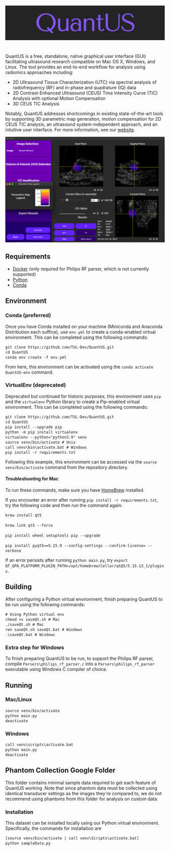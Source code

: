 <p align="center">
  <img src="Images/logo.png" alt="drawing" width="700"/>
</p>

#

QuantUS is a free, standalone, native graphical user interface (GUI) facilitating ultrasound research compatible on Mac OS X, Windows, and Linux. The tool provides an end-to-end workflow for analysis using radiomics approaches including:
* 2D Ultrasound Tissue Characterization (UTC) via spectral analysis of radiofrequency (RF) and in-phase and quadrature (IQ) data
* 2D Contrast-Enhanced Ultrasound (CEUS) Time Intensity Curve (TIC) Analysis with optional Motion Compensation
* 3D CEUS TIC Analysis

Notably, QuantUS addresses shortcomings in existing state-of-the-art tools by supporting 3D parametric map generation, motion compensation for 2D CEUS TIC analysis, an ultrasound system-independent approach, and an intuitive user interface. For more information, see our [website](https://quantus.webflow.io).

![3D CEUS Parametric Map Example](Images/3dCeusParamap.png)

## Requirements

* [Docker](docker.com/products/docker-desktop/) (only required for Philips RF parser, which is not currently supported)
* [Python](https://www.python.org/downloads/)
* [Conda](https://conda.io/projects/conda/en/latest/user-guide/install/index.html)

## Environment

### Conda (preferred)

Once you have Conda installed on your machine (Miniconda and Anaconda Distribution each suffice), use `env.yml` to create a conda-enabled virtual environment. This can be completed using the following commands:

```shell
git clone https://github.com/TUL-Dev/QuantUS.git
cd QuantUS
conda env create -f env.yml
```

From here, this environment can be activated using the `conda activate QuantUS-env` command.

### VirtualEnv (deprecated)

Deprecated but continued for historic purposes, this environment uses `pip` and the `virtualenv` Python library to create a Pip-enabled virtual environment. This can be completed using the following commands:

```shell
git clone https://github.com/TUL-Dev/QuantUS.git
cd QuantUS
pip install --upgrade pip
python -m pip install virtualenv
virtualenv --python="python3.9" venv
source venv/bin/activate # Unix
call venv\bin\activate.bat # Windows
pip install -r requirements.txt
```

Following this example, this environment can be accessed via the `source venv/bin/activate` command from the repository directory.

#### Troubleshooting for Mac

To run these commands, make sure you have [HomeBrew](https://brew.sh/) installed.

If you encounter an error after running `pip install -r requirements.txt`, try the following code and then run the command again:

```shell
brew install qt5

brew link qt5 --force

pip install wheel setuptools pip --upgrade

pip install pyqt5==5.15.9 --config-settings --confirm-license= --verbose
```

If an error persists after running `python main.py`, try `export QT_QPA_PLATFORM_PLUGIN_PATH=/opt/homebrew/Cellar/qt@5/5.15.13_1/plugins`.

## Building

After configuring a Python virtual environment, finish preparing QuantUS to be run using the following commands:

```shell
# Using Python virtual env
chmod +x saveQt.sh # Mac
./saveQt.sh # Mac
ren saveQt.sh saveQt.bat # Windows
.\saveQt.bat # Windows
```

### Extra step for Windows

To finish preparing QuantUS to be run, to support the Philips RF parser, compile `Parsers\philips_rf_parser.c` into a `Parsers\philips_rf_parser` executable using Windows C compiler of choice.

## Running

### Mac/Linux

```shell
source venv/bin/activate
python main.py
deactivate
```

### Windows

```shell
call venv\scripts\activate.bat
python main.py
deactivate
```

## Phantom Collection Google Folder

This folder contains minimal sample data required to get each feature of
QuantUS working. Note that since phantom data must be collected using
identical transducer settings as the images they're compared to, we
do not recommend using phantoms from this folder for analysis on custom
data.

### Installation

This dataset can be installed locally using our Python virtual environment. Specifically, the commands for installation are

```shell
[source venv/bin/activate | call venv\Scripts\activate.bat]
python sampleData.py
```
